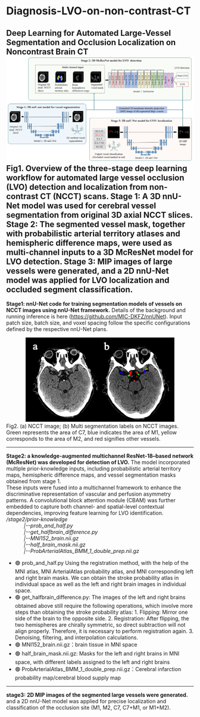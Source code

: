 # Diagnosis-LVO-on-non-contrast-CT
Deep Learning for Automated Large-Vessel Segmentation and Occlusion Localization on Noncontrast Brain CT
![image](https://github.com/zsunAI/Diagnosis-LVO-on-non-contrast-CT/blob/main/png/Fig2.png)  
Fig1. Overview of the three-stage deep learning workflow for automated large vessel occlusion (LVO) detection and localization from non-contrast CT (NCCT) scans. Stage 1: A 3D nnU-Net model was used for cerebral vessel segmentation from original 3D axial NCCT slices. Stage 2: The segmented vessel mask, together with probabilistic arterial territory atlases and hemispheric difference maps, were used as multi-channel inputs to a 3D McResNet model for LVO detection. Stage 3: MIP images of large vessels were generated, and a 2D nnU-Net model was applied for LVO localization and occluded segment classification.  
---

**Stage1: nnU-Net code for training segmentation models of vessels on NCCT images using nnU-Net framework.**
Details of the background and running inference is here (https://github.com/MIC-DKFZ/nnUNet). Input patch size, batch size, and voxel spacing follow the specific configurations defined by the respective nnU-Net plans.
<center>
    <img src="https://github.com/zsunAI/Diagnosis-LVO-on-non-contrast-CT/blob/main/png/Fig1.png" alt="image" />
</center>
Fig2. (a) NCCT image; (b) Multi segmentation labels on NCCT images. Green represents the area of C7, blue indicates the area of M1, yellow corresponds to the area of M2, and red signifies other vessels.  

---
**Stage2: a knowledge-augmented multichannel ResNet-18–based network (McResNet) was developed for detection of LVO.**
The model incorporated multiple prior-knowledge inputs, including probabilistic arterial territory maps,
hemispheric difference maps, and vessel segmentation masks obtained from stage 1.  
These inputs were fused into a multichannel framework to enhance the discriminative representation of vascular and perfusion asymmetry patterns. A convolutional block attention module (CBAM) was further embedded to capture both channel- and spatial-level contextual dependencies, improving feature learning for LVO identification.  
*/stage2/prior-knowledge  
&nbsp;&nbsp;&nbsp;&nbsp;&nbsp;&nbsp;&nbsp;&nbsp;&nbsp;&nbsp;&nbsp;&nbsp;|--prob_and_half.py  
&nbsp;&nbsp;&nbsp;&nbsp;&nbsp;&nbsp;&nbsp;&nbsp;&nbsp;&nbsp;&nbsp;&nbsp;|--get_halfbrain_difference.py  
&nbsp;&nbsp;&nbsp;&nbsp;&nbsp;&nbsp;&nbsp;&nbsp;&nbsp;&nbsp;&nbsp;&nbsp;|--MNI152_brain.nii.gz  
&nbsp;&nbsp;&nbsp;&nbsp;&nbsp;&nbsp;&nbsp;&nbsp;&nbsp;&nbsp;&nbsp;&nbsp;|--half_brain_mask.nii.gz  
&nbsp;&nbsp;&nbsp;&nbsp;&nbsp;&nbsp;&nbsp;&nbsp;&nbsp;&nbsp;&nbsp;&nbsp;|--ProbArterialAtlas_BMM_1_double_prep.nii.gz*

- 🟢 prob_and_half.py Using the registration method, with the help of the MNI atlas, MNI ArterialAtlas probability atlas, and MNI corresponding left and right brain masks. We can obtain the stroke probability atlas in individual space as well as the left and right brain images in individual space.
- 🟢 get_halfbrain_difference.py:
  The images of the left and right brains obtained above still require the following operations, which involve more steps than obtaining the stroke probability atlas: 1. Flipping: Mirror one side of the brain to the opposite side. 2. Registration: After flipping, the two hemispheres are chirally symmetric, so direct subtraction will not align properly. Therefore, it is necessary to perform registration again. 3. Denoising, filtering, and interpolation calculations.
- 🟢 MNI152_brain.nii.gz：brain tissue in MNI space
- 🟢 half_brain_mask.nii.gz: Masks for the left and right brains in MNI space, with different labels assigned to the left and right brains
- 🟢 ProbArterialAtlas_BMM_1_double_prep.nii.gz：Cerebral infarction probability map/cerebral blood supply map

---
**stage3: 2D MIP images of the segmented large vessels were generated.**
and a 2D nnU-Net model was applied for precise localization and classification of the occlusion site 
(M1, M2, C7, C7+M1, or M1+M2).
